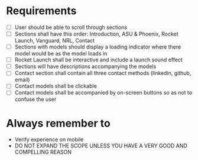# Requirements
- [ ] User should be able to scroll through sections
- [ ] Sections shall have this order: Introduction, ASU & Phoenix, Rocket Launch, Vanguard, NRL, Contact
- [ ] Sections with models should display a loading indicator where there model would be as the model loads in
- [ ] Rocket Launch shall be interactive and include a launch sound effect
- [ ] Sections will have descriptions accompanying the models
- [ ] Contact section shall contain all three contact methods (linkedin, github, email)
- [ ] Contact models shall be clickable
- [ ] Contact models shall be accompanied by on-screen buttons so as not to confuse the user

# Always remember to
- Verify experience on mobile
- DO NOT EXPAND THE SCOPE UNLESS YOU HAVE A VERY GOOD AND COMPELLING REASON

